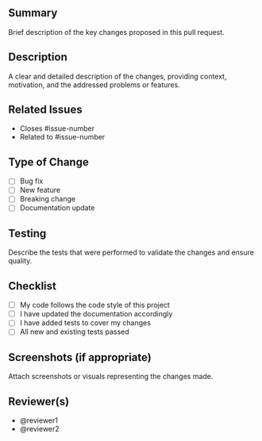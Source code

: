 ## Summary

Brief description of the key changes proposed in this pull request. 

## Description

A clear and detailed description of the changes, providing context, motivation, and the addressed problems or features.

## Related Issues

- Closes #issue-number
- Related to #issue-number

## Type of Change

- [ ] Bug fix
- [ ] New feature
- [ ] Breaking change
- [ ] Documentation update

## Testing

Describe the tests that were performed to validate the changes and ensure quality.

## Checklist

- [ ] My code follows the code style of this project
- [ ] I have updated the documentation accordingly
- [ ] I have added tests to cover my changes
- [ ] All new and existing tests passed

## Screenshots (if appropriate)

Attach screenshots or visuals representing the changes made.

## Reviewer(s)

- @reviewer1
- @reviewer2

